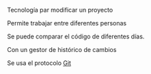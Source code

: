 Tecnología par modificar un proyecto

Permite trabajar entre diferentes personas

Se puede comparar el código de diferentes días.

Con un gestor de histórico de cambios

Se usa el protocolo [Git](Git.md)
